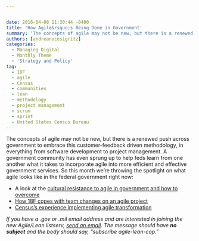 ```yaml
---


date: 2016-04-08 11:30:44 -0400
title: 'How Agile&rsquo;s Being Done in Government'
summary: 'The concepts of agile may not be new, but there is a renewed push across government to embrace this customer-feedback driven methodology, in everything from software development to project management. A government community has even sprung up to help feds learn from one another what it takes to incorporate agile into more efficient and effective'
authors: [andreanocesigritz]
categories:
  - Managing Digital
  - Monthly Theme
  - 'Strategy and Policy'
tag:
  - 18F
  - agile
  - Census
  - communities
  - lean
  - methodology
  - project management
  - scrum
  - sprint
  - United States Census Bureau
---
```


The concepts of agile may not be new, but there is a renewed push across government to embrace this customer-feedback driven methodology, in everything from software development to project management. A government community has even sprung up to help feds learn from one another what it takes to incorporate agile into more efficient and effective government services. So this month we’re throwing the spotlight on what agile looks like in the federal government right now:

  * A look at the [cultural resistance to agile in government and how to overcome](https://www.WHATEVER/2016/04/22/recap-how-to-overcome-cultural-resistance-to-agile-in-government/)
  * [How 18F copes with team changes on an agile project](https://www.WHATEVER/2016/04/19/the-teams-they-are-a-changin/)
  * [Census’s experience implementing agile transformation](https://www.WHATEVER/2016/04/28/agile-transformation-at-census/)

_If you have a .gov or .mil email address and are interested in joining the new Agile/Lean listserv, [send an email](mailto:listserv@listserv.gsa.gov). The message should have **no subject** and the body should say, &#8220;subscribe agile-lean-cop.&#8221;_
